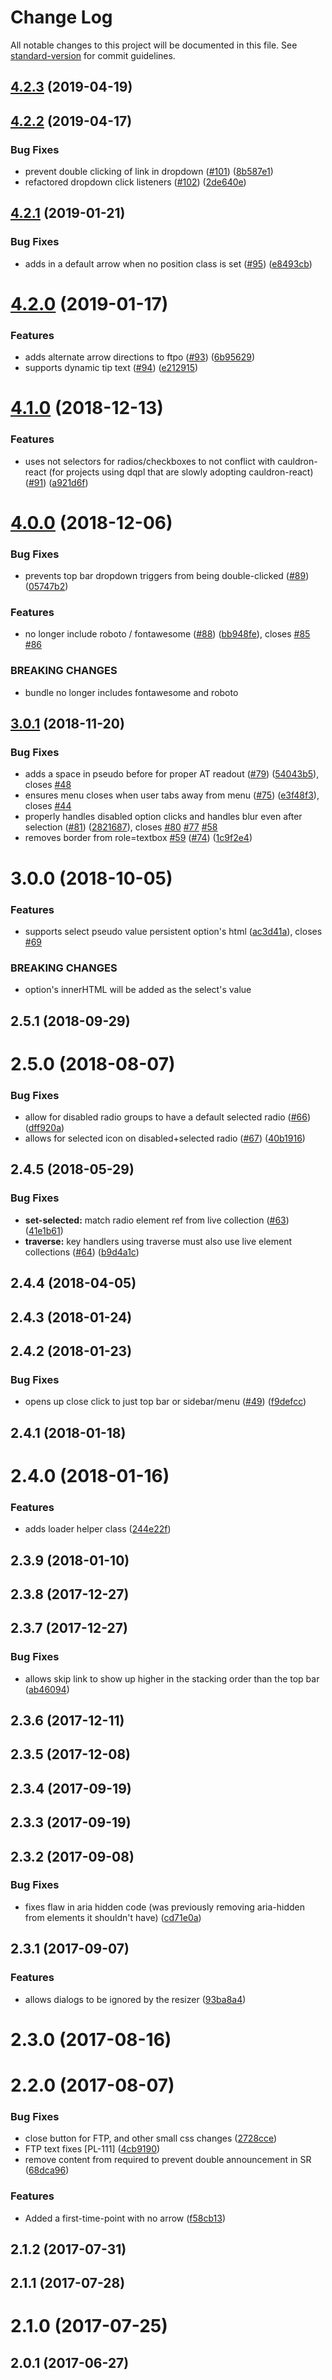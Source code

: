 # Change Log

All notable changes to this project will be documented in this file. See [standard-version](https://github.com/conventional-changelog/standard-version) for commit guidelines.

<a name="4.2.3"></a>
## [4.2.3](https://github.com/dequelabs/pattern-library/compare/v4.2.2...v4.2.3) (2019-04-19)



<a name="4.2.2"></a>
## [4.2.2](https://github.com/dequelabs/pattern-library/compare/v4.2.1...v4.2.2) (2019-04-17)


### Bug Fixes

* prevent double clicking of link in dropdown ([#101](https://github.com/dequelabs/pattern-library/issues/101)) ([8b587e1](https://github.com/dequelabs/pattern-library/commit/8b587e1))
* refactored dropdown click listeners ([#102](https://github.com/dequelabs/pattern-library/issues/102)) ([2de640e](https://github.com/dequelabs/pattern-library/commit/2de640e))



<a name="4.2.1"></a>
## [4.2.1](https://github.com/dequelabs/pattern-library/compare/v4.2.0...v4.2.1) (2019-01-21)


### Bug Fixes

* adds in a default arrow when no position class is set ([#95](https://github.com/dequelabs/pattern-library/issues/95)) ([e8493cb](https://github.com/dequelabs/pattern-library/commit/e8493cb))



<a name="4.2.0"></a>
# [4.2.0](https://github.com/dequelabs/pattern-library/compare/v4.1.0...v4.2.0) (2019-01-17)


### Features

* adds alternate arrow directions to ftpo ([#93](https://github.com/dequelabs/pattern-library/issues/93)) ([6b95629](https://github.com/dequelabs/pattern-library/commit/6b95629))
* supports dynamic tip text ([#94](https://github.com/dequelabs/pattern-library/issues/94)) ([e212915](https://github.com/dequelabs/pattern-library/commit/e212915))



<a name="4.1.0"></a>
# [4.1.0](https://github.com/dequelabs/pattern-library/compare/v4.0.0...v4.1.0) (2018-12-13)


### Features

* uses not selectors for radios/checkboxes to not conflict with cauldron-react (for projects using dqpl that are slowly adopting cauldron-react) ([#91](https://github.com/dequelabs/pattern-library/issues/91)) ([a921d6f](https://github.com/dequelabs/pattern-library/commit/a921d6f))



<a name="4.0.0"></a>
# [4.0.0](https://github.com/dequelabs/pattern-library/compare/v3.0.1...v4.0.0) (2018-12-06)


### Bug Fixes

* prevents top bar dropdown triggers from being double-clicked ([#89](https://github.com/dequelabs/pattern-library/issues/89)) ([05747b2](https://github.com/dequelabs/pattern-library/commit/05747b2))


### Features

* no longer include roboto / fontawesome ([#88](https://github.com/dequelabs/pattern-library/issues/88)) ([bb948fe](https://github.com/dequelabs/pattern-library/commit/bb948fe)), closes [#85](https://github.com/dequelabs/pattern-library/issues/85) [#86](https://github.com/dequelabs/pattern-library/issues/86)


### BREAKING CHANGES

* bundle no longer includes fontawesome and roboto



<a name="3.0.1"></a>
## [3.0.1](https://github.com/dequelabs/pattern-library/compare/v3.0.0...v3.0.1) (2018-11-20)


### Bug Fixes

* adds a space in pseudo before for proper AT readout ([#79](https://github.com/dequelabs/pattern-library/issues/79)) ([54043b5](https://github.com/dequelabs/pattern-library/commit/54043b5)), closes [#48](https://github.com/dequelabs/pattern-library/issues/48)
* ensures menu closes when user tabs away from menu ([#75](https://github.com/dequelabs/pattern-library/issues/75)) ([e3f48f3](https://github.com/dequelabs/pattern-library/commit/e3f48f3)), closes [#44](https://github.com/dequelabs/pattern-library/issues/44)
* properly handles disabled option clicks and handles blur even after selection ([#81](https://github.com/dequelabs/pattern-library/issues/81)) ([2821687](https://github.com/dequelabs/pattern-library/commit/2821687)), closes [#80](https://github.com/dequelabs/pattern-library/issues/80) [#77](https://github.com/dequelabs/pattern-library/issues/77) [#58](https://github.com/dequelabs/pattern-library/issues/58)
* removes border from role=textbox [#59](https://github.com/dequelabs/pattern-library/issues/59) ([#74](https://github.com/dequelabs/pattern-library/issues/74)) ([1c9f2e4](https://github.com/dequelabs/pattern-library/commit/1c9f2e4))



<a name="3.0.0"></a>
# 3.0.0 (2018-10-05)


### Features

* supports select pseudo value persistent option's html ([ac3d41a](https://github.com/dequelabs/pattern-library/commit/ac3d41a)), closes [#69](https://github.com/dequelabs/pattern-library/issues/69)


### BREAKING CHANGES

* option's innerHTML will be added as the select's value



<a name="2.5.1"></a>
## 2.5.1 (2018-09-29)



<a name="2.5.0"></a>
# 2.5.0 (2018-08-07)


### Bug Fixes

* allow for disabled radio groups to have a default selected radio ([#66](https://github.com/dequelabs/pattern-library/issues/66)) ([dff920a](https://github.com/dequelabs/pattern-library/commit/dff920a))
* allows for selected icon on disabled+selected radio ([#67](https://github.com/dequelabs/pattern-library/issues/67)) ([40b1916](https://github.com/dequelabs/pattern-library/commit/40b1916))



<a name="2.4.5"></a>
## 2.4.5 (2018-05-29)


### Bug Fixes

* **set-selected:** match radio element ref from live collection ([#63](https://github.com/dequelabs/pattern-library/issues/63)) ([41e1b61](https://github.com/dequelabs/pattern-library/commit/41e1b61))
* **traverse:** key handlers using traverse must also use live element collections ([#64](https://github.com/dequelabs/pattern-library/issues/64)) ([b9d4a1c](https://github.com/dequelabs/pattern-library/commit/b9d4a1c))



<a name="2.4.4"></a>
## 2.4.4 (2018-04-05)



<a name="2.4.3"></a>
## 2.4.3 (2018-01-24)



<a name="2.4.2"></a>
## 2.4.2 (2018-01-23)


### Bug Fixes

* opens up close click to just top bar or sidebar/menu ([#49](https://github.com/dequelabs/pattern-library/issues/49)) ([f9defcc](https://github.com/dequelabs/pattern-library/commit/f9defcc))



<a name="2.4.1"></a>
## 2.4.1 (2018-01-18)



<a name="2.4.0"></a>
# 2.4.0 (2018-01-16)


### Features

* adds loader helper class ([244e22f](https://github.com/dequelabs/pattern-library/commit/244e22f))



<a name="2.3.9"></a>
## 2.3.9 (2018-01-10)



<a name="2.3.8"></a>
## 2.3.8 (2017-12-27)



<a name="2.3.7"></a>
## 2.3.7 (2017-12-27)


### Bug Fixes

* allows skip link to show up higher in the stacking order than the top bar ([ab46094](https://github.com/dequelabs/pattern-library/commit/ab46094))



<a name="2.3.6"></a>
## 2.3.6 (2017-12-11)



<a name="2.3.5"></a>
## 2.3.5 (2017-12-08)



<a name="2.3.4"></a>
## 2.3.4 (2017-09-19)



<a name="2.3.3"></a>
## 2.3.3 (2017-09-19)



<a name="2.3.2"></a>
## 2.3.2 (2017-09-08)


### Bug Fixes

* fixes flaw in aria hidden code (was previously removing aria-hidden from elements it shouldn't have) ([cd71e0a](https://github.com/dequelabs/pattern-library/commit/cd71e0a))



<a name="2.3.1"></a>
## 2.3.1 (2017-09-07)


### Features

* allows dialogs to be ignored by the resizer ([93ba8a4](https://github.com/dequelabs/pattern-library/commit/93ba8a4))



<a name="2.3.0"></a>
# 2.3.0 (2017-08-16)



<a name="2.2.0"></a>
# 2.2.0 (2017-08-07)


### Bug Fixes

* close button for FTP, and other small css changes ([2728cce](https://github.com/dequelabs/pattern-library/commit/2728cce))
* FTP text fixes [PL-111] ([4cb9190](https://github.com/dequelabs/pattern-library/commit/4cb9190))
* remove content from required to prevent double announcement in SR ([68dca96](https://github.com/dequelabs/pattern-library/commit/68dca96))


### Features

* Added a first-time-point with no arrow ([f58cb13](https://github.com/dequelabs/pattern-library/commit/f58cb13))



<a name="2.1.2"></a>
## 2.1.2 (2017-07-31)



<a name="2.1.1"></a>
## 2.1.1 (2017-07-28)



<a name="2.1.0"></a>
# 2.1.0 (2017-07-25)



<a name="2.0.1"></a>
## 2.0.1 (2017-06-27)
